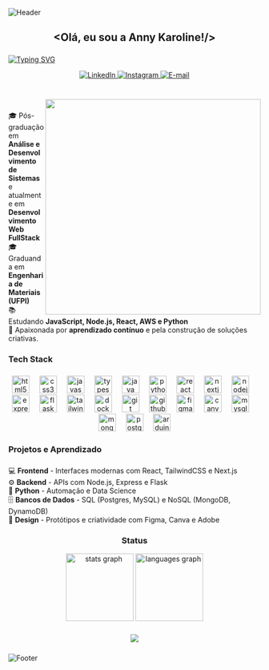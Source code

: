 ![Header](https://capsule-render.vercel.app/api?type=waving&height=130&color=gradient&customColorList=20&section=header)

###

<h2 align="center">&lt;Olá, eu sou a Anny Karoline!/&gt;</h2>

###

<a href="https://git.io/typing-svg"><img src="https://readme-typing-svg.demolab.com?font=Fira+Code&weight=600&pause=1000&color=F736CA&background=FF56FF00&center=true&width=435&lines=FullStack+Developer+em+Evolu%C3%A7%C3%A3o+%F0%9F%92%BB+;Apaixonada+por+Aprendizado+Cont%C3%ADnuo;Explorando+Cloud+%26+JS+%F0%9F%9A%80;Criando+Projetos+e+Desafios+%F0%9F%9A%80" alt="Typing SVG" /></a>


<div align="center">
  <a href="https://www.linkedin.com/in/annykarolinedecarvalhomartins/">
    <img src="https://imgur.com/jKkNHgw.png" alt="LinkedIn" />
  </a>
  <a href="https://www.instagram.com/AnnyKaah_/">
    <img src="https://imgur.com/bNwVY6P.png" alt="Instagram" />
  </a>
  <a href="mailto:annykamartins@icloud.com">
    <img src="https://imgur.com/s3EST1a.png" alt="E-mail" />
  </a>
</div>

###

<br clear="both">

<img align="right" height="430" src="https://i.imgur.com/C4BmKgw.png"  />

###

<p align="left">
🎓 Pós-graduação em <b>Análise e Desenvolvimento de Sistemas</b> e atualmente em <b>Desenvolvimento Web FullStack</b><br>
🎓 Graduanda em <b>Engenharia de Materiais (UFPI)</b><br>
📚 Estudando <b>JavaScript, Node.js, React, AWS e Python</b><br>
🧠 Apaixonada por <b>aprendizado contínuo</b> e pela construção de soluções criativas.
</p>

###

<h3 align="left">Tech Stack</h3>

###

<div align="center">
  <img src="https://cdn.jsdelivr.net/gh/devicons/devicon/icons/html5/html5-original.svg" height="35" alt="html5 logo" />
  <img width="12" />
  <img src="https://cdn.jsdelivr.net/gh/devicons/devicon/icons/css3/css3-original.svg" height="35" alt="css3 logo" />
  <img width="12" />
  <img src="https://cdn.jsdelivr.net/gh/devicons/devicon/icons/javascript/javascript-original.svg" height="35" alt="javascript logo" />
  <img width="12" />
  <img src="https://cdn.jsdelivr.net/gh/devicons/devicon/icons/typescript/typescript-original.svg" height="35" alt="typescript logo" />
  <img width="12" />
  <img src="https://cdn.jsdelivr.net/gh/devicons/devicon/icons/java/java-original.svg" height="35" alt="java logo" />
  <img width="12" />
  <img src="https://cdn.jsdelivr.net/gh/devicons/devicon/icons/python/python-original.svg" height="35" alt="python logo" />
  <img width="12" />
  <img src="https://cdn.jsdelivr.net/gh/devicons/devicon/icons/react/react-original.svg" height="35" alt="react logo" />
  <img width="12" />
  <img src="https://cdn.jsdelivr.net/gh/devicons/devicon/icons/nextjs/nextjs-original.svg" height="35" alt="nextjs logo" />
  <img width="12" />
  <img src="https://cdn.jsdelivr.net/gh/devicons/devicon/icons/nodejs/nodejs-original.svg" height="35" alt="nodejs logo" />
  <img width="12" />
  <img src="https://cdn.jsdelivr.net/gh/devicons/devicon/icons/express/express-original.svg" height="35" alt="express logo" />
  <img width="12" />
  <img src="https://cdn.jsdelivr.net/gh/devicons/devicon/icons/flask/flask-original.svg" height="35" alt="flask logo" />
  <img width="12" />
  <img src="https://cdn.jsdelivr.net/gh/devicons/devicon/icons/tailwindcss/tailwindcss-original.svg" height="35" alt="tailwindcss logo" />
  <img width="12" />
  <img src="https://cdn.jsdelivr.net/gh/devicons/devicon/icons/docker/docker-original.svg" height="35" alt="docker logo" />
  <img width="12" />
  <img src="https://cdn.jsdelivr.net/gh/devicons/devicon/icons/git/git-original.svg" height="35" alt="git logo" />
  <img width="12" />
  <img src="https://cdn.jsdelivr.net/gh/devicons/devicon/icons/github/github-original.svg" height="35" alt="github logo" />
  <img width="12" />
  <img src="https://cdn.jsdelivr.net/gh/devicons/devicon/icons/figma/figma-original.svg" height="35" alt="figma logo" />
  <img width="12" />
  <img src="https://cdn.jsdelivr.net/gh/devicons/devicon/icons/canva/canva-original.svg" height="35" alt="canva logo" />
  <img width="12" />
  <img src="https://cdn.jsdelivr.net/gh/devicons/devicon/icons/mysql/mysql-original.svg" height="35" alt="mysql logo" />
  <img width="12" />
  <img src="https://cdn.jsdelivr.net/gh/devicons/devicon/icons/mongodb/mongodb-original.svg" height="35" alt="mongodb logo" />
  <img width="12" />
  <img src="https://cdn.jsdelivr.net/gh/devicons/devicon/icons/postgresql/postgresql-original.svg" height="35" alt="postgresql logo" />
  <img width="12" />
  <img src="https://cdn.jsdelivr.net/gh/devicons/devicon/icons/arduino/arduino-original.svg" height="35" alt="arduino logo" />
</div>

###

<h3 align="left">Projetos e Aprendizado</h3>

###

<p align="left">
 💻 <b>Frontend</b> - Interfaces modernas com React, TailwindCSS e Next.js<br>
 ⚙️ <b>Backend</b> - APIs com Node.js, Express e Flask<br>
 🐍 <b>Python</b> - Automação e Data Science<br>
 🗄️ <b>Bancos de Dados</b> - SQL (Postgres, MySQL) e NoSQL (MongoDB, DynamoDB)<br>
 🎨 <b>Design</b> - Protótipos e criatividade com Figma, Canva e Adobe<br>
</p>

###

<h3 align="center">Status</h3>

<div align="center">
  <img src="https://github-readme-stats.vercel.app/api?username=AnnyKaah&hide_title=false&hide_rank=false&show_icons=true&include_all_commits=true&count_private=true&disable_animations=false&theme=ambient_gradient&locale=pt-br&hide_border=false" height="135" alt="stats graph"  />
  <img src="https://github-readme-stats.vercel.app/api/top-langs?username=AnnyKaah&locale=pt-br&hide_title=true&layout=compact&card_width=320&langs_count=7&theme=ambient_gradient&hide_border=false" height="135" alt="languages graph"  />
</div>

###

<div align="center">
  <img src="https://visitor-badge.laobi.icu/badge?page_id=AnnyKaah.AnnyKaah&left_color=violet&right_color=cornflowerblue" />
</div>

###

![Footer](https://capsule-render.vercel.app/api?type=waving&height=130&color=gradient&customColorList=20&section=footer)
